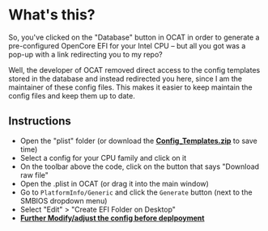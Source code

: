 # What's this?

So, you've clicked on the "Database" button in OCAT in order to generate a pre-configured OpenCore EFI for your Intel CPU – but all you got was a pop-up with a link redirecting you to my repo?

Well, the developer of OCAT removed direct access to the config templates stored in the database and instead redirected you here, since I am the maintainer of these config files. This makes it easier to keep maintain the config files and keep them up to date.

## Instructions

- Open the "plist" folder (or download the [**Config_Templates.zip**](https://github.com/5T33Z0/OC-Little-Translated/raw/main/F_Desktop_EFIs/Config_Templates/Config_Templates.zip) to save time)
- Select a config for your CPU family and click on it
- On the toolbar above the code, click on the button that says "Download raw file"
- Open the .plist in OCAT (or drag it into the main window)
- Go to `PlatformInfo/Generic` and click the `Generate` button (next to the SMBIOS dropdown menu)
- Select "Edit" > "Create EFI Folder on Desktop"
- [**Further Modify/adjust the config before deplpoyment**](https://github.com/5T33Z0/OC-Little-Translated/tree/main/F_Desktop_EFIs#2-modifying-the-configplist)
